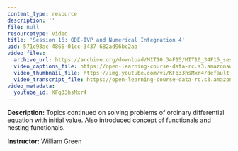 ```yaml
---
content_type: resource
description: ''
file: null
resourcetype: Video
title: 'Session 16: ODE-IVP and Numerical Integration 4'
uid: 571c93ac-4866-01cc-3437-682ad96bc2ab
video_files:
  archive_url: https://archive.org/download/MIT10.34F15/MIT10_34F15_ses16_300k.mp4
  video_captions_file: https://open-learning-course-data-rc.s3.amazonaws.com/10-34-numerical-methods-applied-to-chemical-engineering-fall-2015/a7bd07a582b157ecb1c5fb31914e38e2_KFq33hsMxr4.vtt
  video_thumbnail_file: https://img.youtube.com/vi/KFq33hsMxr4/default.jpg
  video_transcript_file: https://open-learning-course-data-rc.s3.amazonaws.com/10-34-numerical-methods-applied-to-chemical-engineering-fall-2015/b2dc3c9bed63c65f0909c7f7c5728349_KFq33hsMxr4.pdf
video_metadata:
  youtube_id: KFq33hsMxr4
---
```


**Description:** Topics continued on solving problems of ordinary differential equation with initial value. Also introduced concept of functionals and nesting functionals.

**Instructor:** William Green